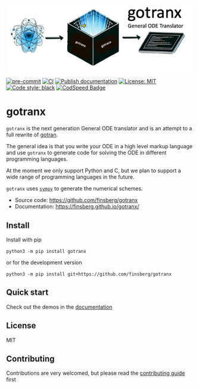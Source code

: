 ![_](docs/_static/logo.png)

[![pre-commit](https://github.com/finsberg/gotranx/actions/workflows/pre-commit.yml/badge.svg)](https://github.com/finsberg/gotranx/actions/workflows/pre-commit.yml)
[![CI](https://github.com/finsberg/gotranx/actions/workflows/main.yml/badge.svg)](https://github.com/finsberg/gotranx/actions/workflows/main.yml)
[![Publish documentation](https://github.com/finsberg/gotranx/actions/workflows/deploy_docs.yml/badge.svg)](https://finsberg.github.io/gotranx)
[![License: MIT](https://img.shields.io/badge/License-MIT-yellow.svg)](https://opensource.org/licenses/MIT)
[![Code style: black](https://img.shields.io/badge/code%20style-black-000000.svg)](https://github.com/psf/black)
[![CodSpeed Badge](https://img.shields.io/endpoint?url=https://codspeed.io/badge.json)](https://codspeed.io/finsberg/gotranx)

# gotranx

`gotranx` is the next generation General ODE translator and is an attempt to a full rewrite of [gotran](https://github.com/ComputationalPhysiology/gotran).

The general idea is that you write your ODE in a high level markup language and use `gotranx` to generate code for solving the ODE in different programming languages.

At the moment we only support Python and C, but we plan to support a wide range of programming languages in the future.

`gotranx` uses [`sympy`](https://www.sympy.org/en/index.html) to generate the numerical schemes.

- Source code: https://github.com/finsberg/gotranx
- Documentation: https://finsberg.github.io/gotranx/


## Install
Install with pip
```
python3 -m pip install gotranx
```
or for the development version
```
python3 -m pip install git+https://github.com/finsberg/gotranx
```

## Quick start
Check out the demos in the [documentation](https://finsberg.github.io/gotranx/)


## License
MIT

## Contributing
Contributions are very welcomed, but please read the [contributing guide](https://finsberg.github.io/gotranx/CONTRIBUTING.html) first
